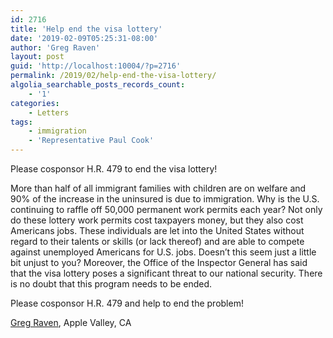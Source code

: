 ```yaml
---
id: 2716
title: 'Help end the visa lottery'
date: '2019-02-09T05:25:31-08:00'
author: 'Greg Raven'
layout: post
guid: 'http://localhost:10004/?p=2716'
permalink: /2019/02/help-end-the-visa-lottery/
algolia_searchable_posts_records_count:
    - '1'
categories:
    - Letters
tags:
    - immigration
    - 'Representative Paul Cook'
---
```


Please cosponsor H.R. 479 to end the visa lottery!

More than half of all immigrant families with children are on welfare and 90% of the increase in the uninsured is due to immigration. Why is the U.S. continuing to raffle off 50,000 permanent work permits each year? Not only do these lottery work permits cost taxpayers money, but they also cost Americans jobs. These individuals are let into the United States without regard to their talents or skills (or lack thereof) and are able to compete against unemployed Americans for U.S. jobs. Doesn’t this seem just a little bit unjust to you? Moreover, the Office of the Inspector General has said that the visa lottery poses a significant threat to our national security. There is no doubt that this program needs to be ended.

Please cosponsor H.R. 479 and help to end the problem!

[Greg Raven](https://www.gregraven.org/), Apple Valley, CA